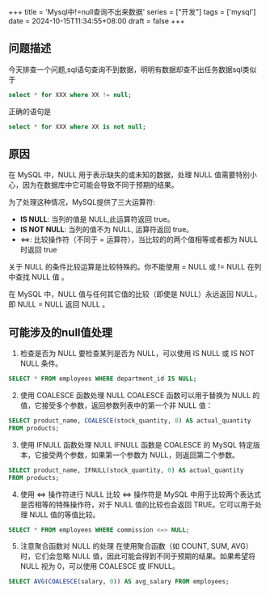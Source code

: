 +++
title = 'Mysql中!=null查询不出来数据'
series = ["开发"]
tags = ['mysql']
date = 2024-10-15T11:34:55+08:00
draft = false
+++
## 问题描述
今天排查一个问题,sql语句查询不到数据，明明有数据却查不出任务数据sql类似于
```sql
select * for XXX where XX != null;
```
正确的语句是
```sql
select * for XXX where XX is not null;
```

## 原因
在 MySQL 中，NULL 用于表示缺失的或未知的数据，处理 NULL 值需要特别小心，因为在数据库中它可能会导致不同于预期的结果。

为了处理这种情况，MySQL提供了三大运算符:

- <strong>IS NULL</strong>: 当列的值是 NULL,此运算符返回 true。
- <strong>IS NOT NULL</strong>: 当列的值不为 NULL, 运算符返回 true。
- <=>: 比较操作符（不同于 = 运算符），当比较的的两个值相等或者都为 NULL 时返回 true

关于 NULL 的条件比较运算是比较特殊的。你不能使用 = NULL 或 != NULL 在列中查找 NULL 值 。

在 MySQL 中，NULL 值与任何其它值的比较（即使是 NULL）永远返回 NULL，即 NULL = NULL 返回 NULL 。

## 可能涉及的null值处理
1. 检查是否为 NULL
   要检查某列是否为 NULL，可以使用 IS NULL 或 IS NOT NULL 条件。
```sql
SELECT * FROM employees WHERE department_id IS NULL;
```
2. 使用 COALESCE 函数处理 NULL
   COALESCE 函数可以用于替换为 NULL 的值，它接受多个参数，返回参数列表中的第一个非 NULL 值：
```sql
SELECT product_name, COALESCE(stock_quantity, 0) AS actual_quantity
FROM products;
```

3. 使用 IFNULL 函数处理 NULL
   IFNULL 函数是 COALESCE 的 MySQL 特定版本，它接受两个参数，如果第一个参数为 NULL，则返回第二个参数。
```sql
SELECT product_name, IFNULL(stock_quantity, 0) AS actual_quantity
FROM products;
```

4. 使用 <=> 操作符进行 NULL 比较
   <=> 操作符是 MySQL 中用于比较两个表达式是否相等的特殊操作符，对于 NULL 值的比较也会返回 TRUE。它可以用于处理 NULL 值的等值比较。
```sql
SELECT * FROM employees WHERE commission <=> NULL;
```

5. 注意聚合函数对 NULL 的处理
   在使用聚合函数（如 COUNT, SUM, AVG）时，它们会忽略 NULL 值，因此可能会得到不同于预期的结果。如果希望将 NULL 视为 0，可以使用 COALESCE 或 IFNULL。
```sql
SELECT AVG(COALESCE(salary, 0)) AS avg_salary FROM employees;
```